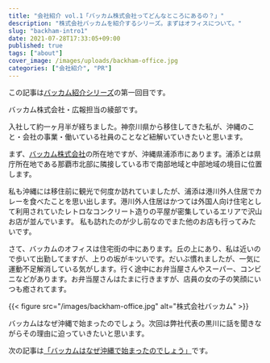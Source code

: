 ```yaml
---
title: "会社紹介 vol.1「バッカム株式会社ってどんなところにあるの？」"
description: "株式会社バッカムを紹介するシリーズ。まずはオフィスについて。"
slug: "backham-intro1"
date: 2021-07-28T17:33:05+09:00
published: true
tags: ["about"]
cover_image: /images/uploads/backham-office.jpg
categories: ["会社紹介", "PR"]
---
```


この記事は[バッカム紹介シリーズ](/categories/会社紹介/)の第一回目です。

バッカム株式会社・広報担当の綾部です。

入社して約一ヶ月半が経ちました。神奈川県から移住してきた私が、沖縄のこと・会社の事業・働いている社員のことなど紐解いていきたいと思います。

まず、[バッカム株式会社](https://backham.me)の所在地ですが、沖縄県浦添市にあります。浦添とは県庁所在地である那覇市北部に隣接している市で南部地域と中部地域の境目に位置します。

私も沖縄には移住前に観光で何度か訪れていましたが、浦添は港川外人住居でカレーを食べたことを思い出します。港川外人住居はかつては外国人向け住宅として利用されていたレトロなコンクリート造りの平屋が密集しているエリアで沢山お店が並んでいます。
私も訪れたのが少し前なのでまた他のお店も行ってみたいです。

さて、バッカムのオフィスは住宅街の中にあります。丘の上にあり、私は近いので歩いて出勤してますが、上りの坂がキツいです。だいぶ慣れましたが、一気に運動不足解消している気がします。行く途中にお弁当屋さんやスーパー、コンビニなどがあります。お弁当屋さんはたまに行きますが、店員の女の子の笑顔にいつも癒されてます。

{{< figure src="/images/backham-office.jpg" alt="株式会社バッカム" >}}

バッカムはなぜ沖縄で始まったのでしょう。次回は弊社代表の黒川に話を聞きながらその理由に迫っていきたいと思います。

次の記事は[「バッカムはなぜ沖縄で始まったのでしょう」](/2021/08/06/backham-intro2/)です。
